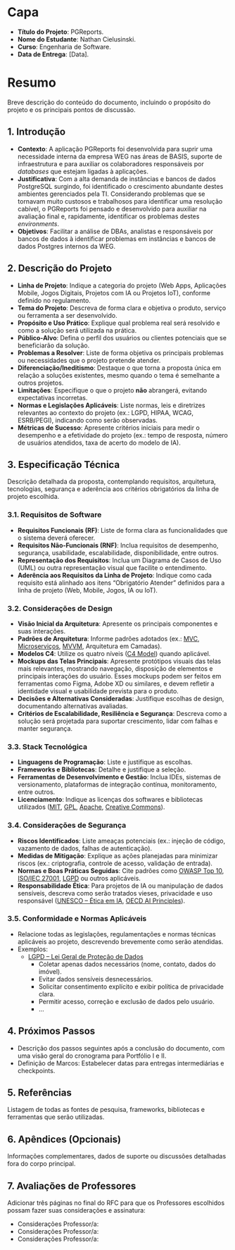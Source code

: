 # Capa

- **Título do Projeto**: PGReports.
- **Nome do Estudante**: Nathan Cielusinski.
- **Curso**: Engenharia de Software.
- **Data de Entrega**: [Data].

# Resumo

Breve descrição do conteúdo do documento, incluindo o propósito do projeto e os principais pontos de discussão.

## 1. Introdução

- **Contexto**: A aplicação PGReports foi desenvolvida para suprir uma necessidade interna da empresa WEG nas áreas de BASIS, suporte de infraestrutura e para auxiliar os colaboradores responsáveis por _databases_ que estejam ligadas à aplicações.
- **Justificativa**: Com a alta demanda de instâncias e bancos de dados PostgreSQL surgindo, foi identificado o crescimento abundante destes ambientes gerenciados pela TI. Considerando problemas que se tornavam muito custosos e trabalhosos para identificar uma resolução cabível, o PGReports foi pensado e desenvolvido para auxiliar na avaliação final e, rapidamente, identificar os problemas destes _environments_.
- **Objetivos**: Facilitar a análise de DBAs, analistas e responsáveis por bancos de dados à identificar problemas em instâncias e bancos de dados Postgres internos da WEG.

## 2. Descrição do Projeto

* **Linha de Projeto**: Indique a categoria do projeto (Web Apps, Aplicações Mobile, Jogos Digitais, Projetos com IA ou Projetos IoT), conforme definido no regulamento.
* **Tema do Projeto**: Descreva de forma clara e objetiva o produto, serviço ou ferramenta a ser desenvolvido.
* **Propósito e Uso Prático**: Explique qual problema real será resolvido e como a solução será utilizada na prática.
* **Público-Alvo**: Defina o perfil dos usuários ou clientes potenciais que se beneficiarão da solução.
* **Problemas a Resolver**: Liste de forma objetiva os principais problemas ou necessidades que o projeto pretende atender.
* **Diferenciação/Ineditismo**: Destaque o que torna a proposta única em relação a soluções existentes, mesmo quando o tema é semelhante a outros projetos.
* **Limitações**: Especifique o que o projeto **não** abrangerá, evitando expectativas incorretas.
* **Normas e Legislações Aplicáveis**: Liste normas, leis e diretrizes relevantes ao contexto do projeto (ex.: LGPD, HIPAA, WCAG, ESRB/PEGI), indicando como serão observadas.
* **Métricas de Sucesso**: Apresente critérios iniciais para medir o desempenho e a efetividade do projeto (ex.: tempo de resposta, número de usuários atendidos, taxa de acerto do modelo de IA).

## 3. Especificação Técnica

Descrição detalhada da proposta, contemplando requisitos, arquitetura, tecnologias, segurança e aderência aos critérios obrigatórios da linha de projeto escolhida.

### 3.1. Requisitos de Software
- **Requisitos Funcionais (RF)**: Liste de forma clara as funcionalidades que o sistema deverá oferecer.
- **Requisitos Não-Funcionais (RNF)**: Inclua requisitos de desempenho, segurança, usabilidade, escalabilidade, disponibilidade, entre outros.
- **Representação dos Requisitos**: Inclua um Diagrama de Casos de Uso (UML) ou outra representação visual que facilite o entendimento.
- **Aderência aos Requisitos da Linha de Projeto**: Indique como cada requisito está alinhado aos itens “Obrigatório Atender” definidos para a linha de projeto (Web, Mobile, Jogos, IA ou IoT).

### 3.2. Considerações de Design
- **Visão Inicial da Arquitetura**: Apresente os principais componentes e suas interações.
- **Padrões de Arquitetura**: Informe padrões adotados (ex.: [MVC](https://en.wikipedia.org/wiki/Model–view–controller), [Microserviços](https://microservices.io/), [MVVM](https://en.wikipedia.org/wiki/Model–view–viewmodel), Arquitetura em Camadas).
- **Modelos C4**: Utilize os quatro níveis ([C4 Model](https://c4model.com/)) quando aplicável.
- **Mockups das Telas Principais**: Apresente protótipos visuais das telas mais relevantes, mostrando navegação, disposição de elementos e principais interações do usuário. Esses mockups podem ser feitos em ferramentas como Figma, Adobe XD ou similares, e devem refletir a identidade visual e usabilidade prevista para o produto.
- **Decisões e Alternativas Consideradas**: Justifique escolhas de design, documentando alternativas avaliadas.
- **Critérios de Escalabilidade, Resiliência e Segurança**: Descreva como a solução será projetada para suportar crescimento, lidar com falhas e manter segurança.

### 3.3. Stack Tecnológica
- **Linguagens de Programação**: Liste e justifique as escolhas.
- **Frameworks e Bibliotecas**: Detalhe e justifique a seleção.
- **Ferramentas de Desenvolvimento e Gestão**: Inclua IDEs, sistemas de versionamento, plataformas de integração contínua, monitoramento, entre outros.
- **Licenciamento**: Indique as licenças dos softwares e bibliotecas utilizados ([MIT](https://opensource.org/licenses/MIT), [GPL](https://www.gnu.org/licenses/gpl-3.0.html), [Apache](https://www.apache.org/licenses/), [Creative Commons](https://creativecommons.org/licenses/)).

### 3.4. Considerações de Segurança
- **Riscos Identificados**: Liste ameaças potenciais (ex.: injeção de código, vazamento de dados, falhas de autenticação).
- **Medidas de Mitigação**: Explique as ações planejadas para minimizar riscos (ex.: criptografia, controle de acesso, validação de entrada).
- **Normas e Boas Práticas Seguidas**: Cite padrões como [OWASP Top 10](https://owasp.org/www-project-top-ten/), [ISO/IEC 27001](https://www.iso.org/isoiec-27001-information-security.html), [LGPD](https://www.planalto.gov.br/ccivil_03/_ato2015-2018/2018/lei/L13709.htm) ou outros aplicáveis.
- **Responsabilidade Ética**: Para projetos de IA ou manipulação de dados sensíveis, descreva como serão tratados vieses, privacidade e uso responsável ([UNESCO – Ética em IA](https://unesdoc.unesco.org/ark:/48223/pf0000380455), [OECD AI Principles](https://oecd.ai/en/ai-principles)).

### 3.5. Conformidade e Normas Aplicáveis
- Relacione todas as legislações, regulamentações e normas técnicas aplicáveis ao projeto, descrevendo brevemente como serão atendidas.
- Exemplos:
  - [LGPD – Lei Geral de Proteção de Dados](https://www.planalto.gov.br/ccivil_03/_ato2015-2018/2018/lei/L13709.htm)
    - Coletar apenas dados necessários (nome, contato, dados do imóvel).
    - Evitar dados sensíveis desnecessários.
    - Solicitar consentimento explícito e exibir política de privacidade clara.
    - Permitir acesso, correção e exclusão de dados pelo usuário.
    -   ...
   
## 4. Próximos Passos

 - Descrição dos passos seguintes após a conclusão do documento, com uma visão geral do cronograma para Portfólio I e II.
 - Definição de Marcos: Estabelecer datas para entregas intermediárias e checkpoints.


## 5. Referências

Listagem de todas as fontes de pesquisa, frameworks, bibliotecas e ferramentas que serão utilizadas.

## 6. Apêndices (Opcionais)

Informações complementares, dados de suporte ou discussões detalhadas fora do corpo principal.
## 7. Avaliações de Professores

Adicionar três páginas no final do RFC para que os Professores escolhidos possam fazer suas considerações e assinatura:
- Considerações Professor/a:
- Considerações Professor/a:
- Considerações Professor/a:
